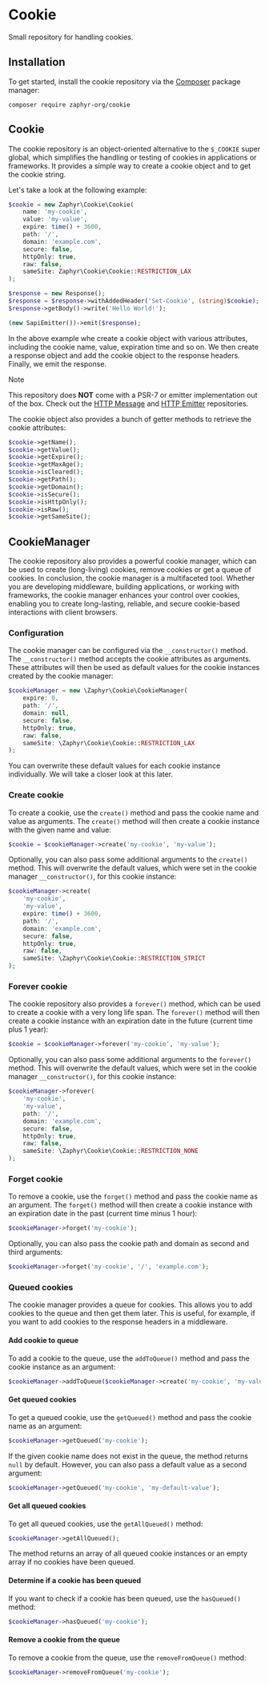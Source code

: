 # Cookie

Small repository for handling cookies.

## Installation

To get started, install the cookie repository via the [Composer](https://getcomposer.org/) package manager:

```console
composer require zaphyr-org/cookie
```

## Cookie

The cookie repository is an object-oriented alternative to the `$_COOKIE` super global, which simplifies the handling or
testing of cookies in applications or frameworks. It provides a simple way to create a cookie object and to get the
cookie string.

Let's take a look at the following example:

```php
$cookie = new Zaphyr\Cookie\Cookie(
    name: 'my-cookie',
    value: 'my-value',
    expire: time() + 3600,
    path: '/',
    domain: 'example.com',
    secure: false,
    httpOnly: true,
    raw: false,
    sameSite: Zaphyr\Cookie\Cookie::RESTRICTION_LAX
);

$response = new Response();
$response = $response->withAddedHeader('Set-Cookie', (string)$cookie);
$response->getBody()->write('Hello World!');

(new SapiEmitter())->emit($response);
```

In the above example whe create a cookie object with various attributes, including the cookie name, value, expiration
time and so on. We then create a response object and add the cookie object to the response headers. Finally, we emit the
response.

> [!NOTE]
> This repository does **NOT** come with a PSR-7 or emitter implementation out of the box. Check out the
> [HTTP Message](/docs/repositories/latest/http-message) and [HTTP Emitter](/docs/repositories/latest/http-emitter)
> repositories.

The cookie object also provides a bunch of getter methods to retrieve the cookie attributes:

````php
$cookie->getName();
$cookie->getValue();
$cookie->getExpire();
$cookie->getMaxAge();
$cookie->isCleared();
$cookie->getPath();
$cookie->getDomain();
$cookie->isSecure();
$cookie->isHttpOnly();
$cookie->isRaw();
$cookie->getSameSite();
````

## CookieManager

The cookie repository also provides a powerful cookie manager, which can be used to create (long-living) cookies, remove
cookies or get a queue of cookies. In conclusion, the cookie manager is a multifaceted tool. Whether you are developing
middleware, building applications, or working with frameworks, the cookie manager enhances your control over cookies,
enabling you to create long-lasting, reliable, and secure cookie-based interactions with client browsers.

### Configuration

The cookie manager can be configured via the `__constructor()` method. The `__constructor()` method accepts the cookie
attributes as arguments. These attributes will then be used as default values for the cookie instances created by the
cookie manager:

```php
$cookieManager = new \Zaphyr\Cookie\CookieManager(
    expire: 0,
    path: '/',
    domain: null,
    secure: false,
    httpOnly: true,
    raw: false,
    sameSite: \Zaphyr\Cookie\Cookie::RESTRICTION_LAX
);
```

You can overwrite these default values for each cookie instance individually. We will take a closer look at this later.

### Create cookie

To create a cookie, use the `create()` method and pass the cookie name and value as arguments. The `create()` method
will then create a cookie instance with the given name and value:

```php
$cookie = $cookieManager->create('my-cookie', 'my-value');
```

Optionally, you can also pass some additional arguments to the `create()` method. This will overwrite the default values,
which were set in the cookie manager `__constructor()`, for this cookie instance:

```php
$cookieManager->create(
    'my-cookie',
    'my-value',
    expire: time() + 3600,
    path: '/',
    domain: 'example.com',
    secure: false,
    httpOnly: true,
    raw: false,
    sameSite: \Zaphyr\Cookie\Cookie::RESTRICTION_STRICT
);
```

### Forever cookie

The cookie repository also provides a `forever()` method, which can be used to create a cookie with a very long life
span. The `forever()` method will then create a cookie instance with an expiration date in the future (current time plus
1 year):

```php
$cookie = $cookieManager->forever('my-cookie', 'my-value');
```

Optionally, you can also pass some additional arguments to the `forever()` method. This will overwrite the default
values, which were set in the cookie manager `__constructor()`, for this cookie instance:

```php
$cookieManager->forever(
    'my-cookie',
    'my-value',
    path: '/',
    domain: 'example.com',
    secure: false,
    httpOnly: true,
    raw: false,
    sameSite: \Zaphyr\Cookie\Cookie::RESTRICTION_NONE
);
```

### Forget cookie

To remove a cookie, use the `forget()` method and pass the cookie name as an argument. The `forget()` method will then
create a cookie instance with an expiration date in the past (current time minus 1 hour):

```php
$cookieManager->forget('my-cookie');
```

Optionally, you can also pass the cookie path and domain as second and third arguments:

```php
$cookieManager->forget('my-cookie', '/', 'example.com');
```

### Queued cookies

The cookie manager provides a queue for cookies. This allows you to add cookies to the queue and then get them
later. This is useful, for example, if you want to add cookies to the response headers in a middleware.

#### Add cookie to queue

To add a cookie to the queue, use the `addToQueue()` method and pass the cookie instance as an argument:

```php
$cookieManager->addToQueue($cookieManager->create('my-cookie', 'my-value'));
```

#### Get queued cookies

To get a queued cookie, use the `getQueued()` method and pass the cookie name as an argument:

```php
$cookieManager->getQueued('my-cookie');
```

If the given cookie name does not exist in the queue, the method returns `null` by default. However, you can also pass
a default value as a second argument:

```php
$cookieManager->getQueued('my-cookie', 'my-default-value');
```

#### Get all queued cookies

To get all queued cookies, use the `getAllQueued()` method:

```php
$cookieManager->getAllQueued();
```

The method returns an array of all queued cookie instances or an empty array if no cookies have been queued.

#### Determine if a cookie has been queued

If you want to check if a cookie has been queued, use the `hasQueued()` method:

```php
$cookieManager->hasQueued('my-cookie');
```

#### Remove a cookie from the queue

To remove a cookie from the queue, use the `removeFromQueue()` method:

```php
$cookieManager->removeFromQueue('my-cookie');
```

